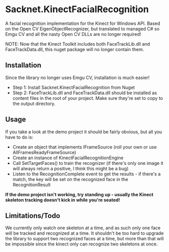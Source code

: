 Sacknet.KinectFacialRecognition
===============================

A facial recognition implementation for the Kinect for Windows API.  Based
on the Open CV EigenObjectRecognizer, but translated to managed C# so
Emgu CV and all the nasty Open CV DLLs are no longer required!

NOTE: Now that the Kinect Toolkit includes both FaceTrackLib.dll and
FaceTrackData.dll, this nuget package will no longer contain them.


Installation
------------

Since the library no longer uses Emgu CV, installation is much easier!

- Step 1: Install Sacknet.KinectFacialRecognition from Nuget
- Step 2: FaceTrackLib.dll and FaceTrackData.dll should be installed as
  content files in the root of your project.  Make sure they're set to
  copy to the output directory.


Usage
-----

If you take a look at the demo project it should be fairly obvious, but all
you have to do is:

- Create an object that implements IFrameSource (roll your own or use
  AllFramesReadyFrameSource)
- Create an instance of KinectFacialRecognitionEngine
- Call SetTargetFaces() to train the recognizer (if there's only one image it
  will always return a positive, I think this might be a bug)
- Listen to the RecognitionComplete event to get the results - if there's a
  match, the key will be set on the recognized face in the RecognitionResult

**If the demo project isn't working, try standing up - usually the
Kinect skeleton tracking doesn't kick in while you're seated!**

Limitations/Todo
----

We currently only watch one skeleton at a time, and as such only one face will
be tracked and recognized at a time.  It shouldn't be too hard to upgrade the
library to support two recognized faces at a time, but more than that will be
impossible since the kinect only can recognize two skeletons at once.
